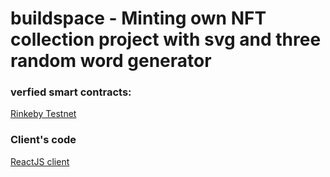 # buildspace - Minting own NFT collection project with svg and three random word generator


### verfied smart contracts:
[Rinkeby Testnet](https://rinkeby.etherscan.io/address/0x5b60cA23117cBC45caCAD0c8526d13eF30c07B22)

### Client's code
[ReactJS client](https://github.com/ass77/buildspace-nft-client)
